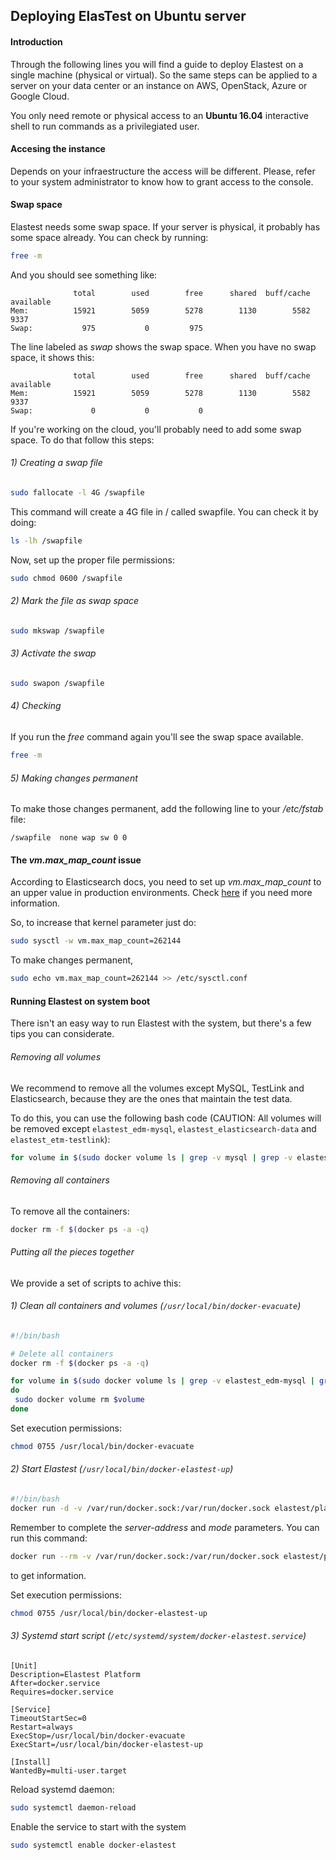 <div class="range range-xs-left">
<div class="cell-xs-10 cell-lg-6 text-md-left inset-md-right-80 cell-lg-push-1 offset-top-50 offset-lg-top-0">
<h2 id="content" class="h1">Deploying ElasTest on Ubuntu server</h2>
<div class="offset-top-30 offset-md-top-50">
</div>
</div>
</div>

<h4 class="holder-subtitle link-top">Introduction</h4>

Through the following lines you will find a guide to deploy Elastest on a single machine (physical or virtual). So the same steps can be applied to a server on your data center or an instance on AWS, OpenStack, Azure or Google Cloud.

You only need remote or physical access to an **Ubuntu 16.04** interactive shell to run commands as a privilegiated user.

<h4 class="holder-subtitle link-top">Accesing the instance</h4>

Depends on your infraestructure the access will be different. Please, refer to your system administrator to know how to grant access to the console.

<h4 class="holder-subtitle link-top">Swap space</h4>

Elastest needs some swap space. If your server is physical, it probably has some space already. You can check by running:

```bash
free -m
```

And you should see something like:

```text
              total        used        free      shared  buff/cache   available
Mem:          15921        5059        5278        1130        5582        9337
Swap:           975           0         975
```

The line labeled as *swap* shows the swap space. When you have no swap space, it shows this:


```text
              total        used        free      shared  buff/cache   available
Mem:          15921        5059        5278        1130        5582        9337
Swap:             0           0           0
```

If you're working on the cloud, you'll probably need to add some swap space. To do that follow this steps:

<h6 class="small-subtitle">1) Creating a swap file</h6>

```bash
sudo fallocate -l 4G /swapfile
```

This command will create a 4G file in / called swapfile. You can check it by doing:

```bash
ls -lh /swapfile
```

Now, set up the proper file permissions:

```bash
sudo chmod 0600 /swapfile
```

<h6 class="small-subtitle">2) Mark the file as swap space</h6>

```bash
sudo mkswap /swapfile
```

<h6 class="small-subtitle">3) Activate the swap</h6>

```bash
sudo swapon /swapfile
```

<h6 class="small-subtitle">4) Checking</h6>

If you run the *free* command again you'll see the swap space available.

```bash
free -m
```

<h6 class="small-subtitle">5) Making changes permanent</h6>

To make those changes permanent, add the following line to your */etc/fstab* file:

```text
/swapfile  none wap sw 0 0
```

<h4 class="holder-subtitle link-top">The <i>vm.max_map_count</i> issue</h4>

According to Elasticsearch docs, you need to set up *vm.max_map_count* to an upper value in production environments. Check [here](https://www.elastic.co/guide/en/elasticsearch/reference/current/docker.html) if you need more information.

So, to increase that kernel parameter just do:

```bash
sudo sysctl -w vm.max_map_count=262144
```

To make changes permanent,

```bash
sudo echo vm.max_map_count=262144 >> /etc/sysctl.conf
```

<h4 class="holder-subtitle link-top">Running Elastest on system boot</h4>

There isn't an easy way to run Elastest with the system, but there's a few tips you can considerate.

<h6 class="small-subtitle">Removing all volumes</h6>

We recommend to remove all the volumes except MySQL, TestLink and Elasticsearch, because they are the ones that maintain the test data.

To do this, you can use the following bash code (CAUTION: All volumes will be removed except `elastest_edm-mysql`, `elastest_elasticsearch-data` and `elastest_etm-testlink`):

```bash
for volume in $(sudo docker volume ls | grep -v mysql | grep -v elastest_elasticsearch-data | grep -v elastest_etm-testlink | tail -n +2 | awk '{print $2}'); do sudo docker volume rm $volume; done
```

<h6 class="small-subtitle">Removing all containers</h6>

To remove all the containers:

```bash
docker rm -f $(docker ps -a -q)
```

<h6 class="small-subtitle">Putting all the pieces together</h6>

We provide a set of scripts to achive this:

<h6 class="smaller-subtitle">1) Clean all containers and volumes (<code>/usr/local/bin/docker-evacuate</code>)</h6>

```bash
#!/bin/bash

# Delete all containers
docker rm -f $(docker ps -a -q)

for volume in $(sudo docker volume ls | grep -v elastest_edm-mysql | grep -v elastest_elasticsearch-data | grep -v elastest_etm-testlink | tail -n +2 | awk '{print $2}')
do
 sudo docker volume rm $volume 
done
```

Set execution permissions:

```bash
chmod 0755 /usr/local/bin/docker-evacuate
```

<h6 class="smaller-subtitle">2) Start Elastest (<code>/usr/local/bin/docker-elastest-up</code>)</h6>

```bash
#!/bin/bash
docker run -d -v /var/run/docker.sock:/var/run/docker.sock elastest/platform:latest start --server-address=YOU_IP_HERE --mode=MODE --pullcore
```

Remember to complete the *server-address* and *mode* parameters. You can run this command:

```bash
docker run --rm -v /var/run/docker.sock:/var/run/docker.sock elastest/platform start --help
```

to get information.

Set execution permissions:

```bash
chmod 0755 /usr/local/bin/docker-elastest-up
```

<h6 class="smaller-subtitle">3) Systemd start script (<code>/etc/systemd/system/docker-elastest.service</code>)</h6>

```text
[Unit]
Description=Elastest Platform
After=docker.service
Requires=docker.service

[Service]
TimeoutStartSec=0
Restart=always
ExecStop=/usr/local/bin/docker-evacuate
ExecStart=/usr/local/bin/docker-elastest-up

[Install]
WantedBy=multi-user.target
```

Reload systemd daemon:

```bash
sudo systemctl daemon-reload
```

Enable the service to start with the system

```bash
sudo systemctl enable docker-elastest
```
